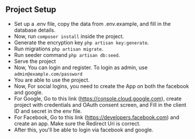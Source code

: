 ## Project Setup

- Set up a .env file, copy the data from .env.example, and fill in the database details.
- Now, run `composer install` inside the project.
- Generate the encryption key `php artisan key:generate`.
- Run migrations `php artisan migrate`.
- Run seeder command `php artisan db:seed`.
- Serve the project
- Now, You can login and register. To login as admin, use `admin@example.com/password`
- You are able to use the project.
- Now, For social logins, you need to create the App on both the facebook and google.
- For Google, Go to this link (https://console.cloud.google.com), create project with credentials and OAuth consent screen, and Fill in the client ID and secret in the env file.
- For Facebook, Go to this link (https://developers.facebook.com) and create an app. Make sure the Redirect Uri is correct.
- After this, you'll be able to login via facebook and google.
